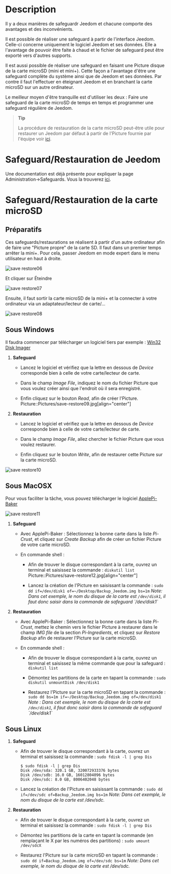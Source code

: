 Description 
===========

Il y a deux manières de safeguardr Jeedom et chacune comporte des
avantages et des inconvénients.

Il est possible de réaliser une safeguard à partir de l'interface
Jeedom. Celle-ci concerne uniquement le logiciel Jeedom et ses données.
Elle a l'avantage de pouvoir être faite à chaud et le fichier de
safeguard peut être exporté vers d'autres supports.

Il est aussi possible de réaliser une safeguard en faisant une Picture
disque de la carte microSD (mini et mini+). Cette façon a l'avantage
d'être une safeguard complète du système ainsi que de Jeedom et ses
données. Par contre il faut l'effectuer en éteignant Jeedom et en
branchant la carte microSD sur un autre ordinateur.

Le meilleur moyen d'être tranquille est d'utiliser les deux : Faire une
safeguard de la carte microSD de temps en temps et programmer une
safeguard régulière de Jeedom.

> **Tip**
>
> La procédure de restauration de la carte microSD peut-être utile pour
> restaurer un Jeedom par défaut à partir de l'Picture fournie par
> l'équipe voir
> [ici](https://www.jeedom.fr/doc/documentation/installation/fr_FR/doc-installation.html).

Safeguard/Restauration de Jeedom 
=================================

Une documentation est déjà présente pour expliquer la page
Administration→Safeguards. Vous la trouverez
[ici](https://jeedom.github.io/core/fr_FR/backup).

Safeguard/Restauration de la carte microSD 
===========================================

Préparatifs 
-----------

Ces safeguards/restaurations se réalisent à partir d'un autre
ordinateur afin de faire une "Picture propre" de la carte SD. Il faut dans
un premier temps arrêter la mini+. Pour cela, passer Jeedom en mode
expert dans le menu utilisateur en haut à droite.

![save restore06](Pictures/save-restore06.jpg)

Et cliquer sur Éteindre

![save restore07](Pictures/save-restore07.jpg)

Ensuite, il faut sortir la carte microSD de la mini+ et la connecter à
votre ordinateur via un adaptateur/lecteur de carte/…​

![save restore08](Pictures/save-restore08.jpg)

Sous Windows 
------------

Il faudra commencer par télécharger un logiciel tiers par exemple :
[Win32 Disk Imager](http://sourceforge.net/projects/win32diskPicturer/)

1.  **Safeguard**

    -   Lancez le logiciel et vérifiez que la lettre en dessous de
        *Device* corresponde bien à celle de votre carte/lecteur
        de carte.

    -   Dans le champ *Image File*, indiquez le nom du fichier Picture que
        vous voulez créer ainsi que l'endroit où il sera enregistré.

    -   Enfin cliquez sur le bouton *Read*, afin de créer l'Picture.
        Picture::Pictures/save-restore09.jpg\[align="center"\]

2.  **Restauration**

    -   Lancez le logiciel et vérifiez que la lettre en dessous de
        *Device* corresponde bien à celle de votre carte/lecteur
        de carte.

    -   Dans le champ *Image File*, allez chercher le fichier Picture que
        vous voulez restaurer.

    -   Enfin cliquez sur le bouton *Write*, afin de restaurer cette
        Picture sur la carte microSD.

![save restore10](Pictures/save-restore10.jpg)

Sous MacOSX 
-----------

Pour vous faciliter la tâche, vous pouvez télécharger le logiciel
[ApplePi-Baker](http://www.tweaking4all.com/hardware/raspberry-pi/macosx-apple-pi-baker/)

![save restore11](Pictures/save-restore11.jpg)

1.  **Safeguard**

    -   Avec ApplePi-Baker : Sélectionnez la bonne carte dans la liste
        *Pi-Crust*, et cliquez sur *Create Backup* afin de créer un
        fichier Picture de votre carte microSD.

    -   En commande shell :

        -   Afin de trouver le disque correspondant à la carte, ouvrez
            un terminal et saisissez la commande : `diskutil list`
            Picture::Pictures/save-restore12.jpg\[align="center"\]

        -   Lancez la création de l'Picture en saisissant la commande :
            `sudo dd if=/dev/disk1 of=~/Desktop/Backup_Jeedom.img bs=1m`
            *Note: Dans cet exemple, le nom du disque de la carte
            est `/dev/disk1`, il faut donc saisir dans la commande de
            safeguard \`/dev/disk1\`*

2.  **Restauration**

    -   Avec ApplePi-Baker : Sélectionnez la bonne carte dans la liste
        *Pi-Crust*, mettez le chemin vers le fichier Picture à restaurer
        dans le champ *IMG file* de la section *Pi-Ingredients*, et
        cliquez sur *Restore Backup* afin de restaurer l'Picture sur la
        carte microSD.

    -   En commande shell :

        -   Afin de trouver le disque correspondant à la carte, ouvrez
            un terminal et saisissez la même commande que pour la
            safeguard : `diskutil list`

        -   Démontez les partitions de la carte en tapant la commande :
            `sudo diskutil unmountDisk /dev/disk1`

        -   Restaurez l'Picture sur la carte microSD en tapant la commande
            :
            `sudo dd bs=1m if=~/Desktop/Backup_Jeedom.img of=/dev/disk1`
            *Note : Dans cet exemple, le nom du disque de la carte
            est `/dev/disk1`, il faut donc saisir dans la commande de
            safeguard \`/dev/disk1\`*

Sous Linux 
----------

1.  **Safeguard**

    -   Afin de trouver le disque correspondant à la carte, ouvrez un
        terminal et saisissez la commande : `sudo fdisk -l | grep Dis`

        ``` {.bash}
        $ sudo fdisk -l | grep Dis
        Disk /dev/sda: 320.1 GB, 320072933376 bytes
        Disk /dev/sdb: 16.0 GB, 16012804096 bytes
        Disk /dev/sdc: 8.0 GB, 8006402048 bytes
        ```

    -   Lancez la création de l'Picture en saisissant la commande :
        `sudo dd if=/dev/sdc of=Backup_Jeedom.img bs=1m` *Note: Dans
        cet exemple, le nom du disque de la carte est /dev/sdc.*

2.  **Restauration**

    -   Afin de trouver le disque correspondant à la carte, ouvrez un
        terminal et saisissez la commande : `sudo fdisk -l | grep Dis`

    -   Démontez les partitions de la carte en tapant la commande (en
        remplaçant le X par les numéros des partitions) :
        `sudo umount /dev/sdcX`

    -   Restaurez l'Picture sur la carte microSD en tapant la commande :
        `sudo dd if=Backup_Jeedom.img of=/dev/sdc bs=1m` *Note: Dans
        cet exemple, le nom du disque de la carte est /dev/sdc.*


